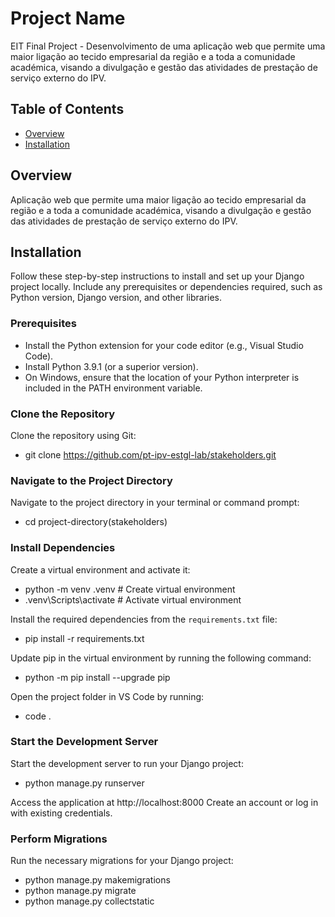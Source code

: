 
# Project Name

EIT Final Project - Desenvolvimento de uma aplicação web que permite uma maior ligação ao tecido empresarial da região e a toda a comunidade académica, visando a divulgação e gestão das atividades de prestação de serviço externo do IPV.

## Table of Contents

- [Overview](#overview)
- [Installation](#installation)

## Overview

Aplicação web que permite uma maior ligação ao tecido empresarial da região e a toda a comunidade académica, visando a divulgação e gestão das atividades de prestação de serviço externo do IPV.

## Installation

Follow these step-by-step instructions to install and set up your Django project locally. Include any prerequisites or dependencies required, such as Python version, Django version, and other libraries.

### Prerequisites

- Install the Python extension for your code editor (e.g., Visual Studio Code).
- Install Python 3.9.1 (or a superior version).
- On Windows, ensure that the location of your Python interpreter is included in the PATH environment variable.

### Clone the Repository

Clone the repository using Git:

- git clone https://github.com/pt-ipv-estgl-lab/stakeholders.git

### Navigate to the Project Directory

Navigate to the project directory in your terminal or command prompt:

- cd project-directory(stakeholders)

### Install Dependencies

Create a virtual environment and activate it:

- python -m venv .venv # Create virtual environment
- .venv\Scripts\activate # Activate virtual environment

Install the required dependencies from the `requirements.txt` file:

- pip install -r requirements.txt

Update pip in the virtual environment by running the following command:

- python -m pip install --upgrade pip

Open the project folder in VS Code by running:

- code .

### Start the Development Server

Start the development server to run your Django project:

- python manage.py runserver

Access the application at http://localhost:8000
Create an account or log in with existing credentials.
### Perform Migrations

Run the necessary migrations for your Django project:

- python manage.py makemigrations
- python manage.py migrate
- python manage.py collectstatic




